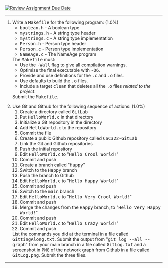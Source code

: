 [![Review Assignment Due Date](https://classroom.github.com/assets/deadline-readme-button-22041afd0340ce965d47ae6ef1cefeee28c7c493a6346c4f15d667ab976d596c.svg)](https://classroom.github.com/a/OA7YWXOT)
<HR><!-- -------------------------------------------------------------------------------------- -->
<P>
<OL>
<LI> Write a <TT>Makefile</TT> for the following program: (1.0%)
     <UL>
     <LI> <TT>boolean.h</TT> - A boolean type
     <LI> <TT>mystrings.h</TT> - A string type header
     <LI> <TT>mystrings.c</TT> - A string type implementation
     <LI> <TT>Person.h</TT> - Person type header
     <LI> <TT>Person.c</TT> - Person type implementation
     <LI> <TT>NameAge.c</TT> - The NameAge program
     </UL>
     The <TT>Makefile</TT> must:
     <UL>
     <LI> Use the <TT>-Wall</TT> flag to give all compilation warnings.
     <LI> Optimise the final executable with <TT>-O6</TT>.
     <LI> Provide and use definitions for the <TT>.c</TT> and <TT>.o</TT> files.
     <LI> Use defaults to build the <TT>.o</TT> files.
     <LI> Include a target <TT>clean</TT> that deletes all the <TT>.o</TT> files
          <EM>related to the project</EM>.
     </UL>
     Submit the <TT>Makefile</TT>.
<P>
<LI> Use Git and Github for the following sequence of actions: (1.0%)
     <OL>
     <LI> Create a directory called <TT>GitLab</TT>
     <LI> Put <TT>HelloWorld.c</TT> in that directory 
     <LI> Initialize a Git repository in the directory
     <LI> Add <TT>HelloWorld.c</TT> to the repository
     <LI> Commit the file
     <LI> Create a public Github repository called <TT>CSC322-GitLab</TT>
     <LI> Link the Git and Github repositories
     <LI> Push the initial repository
     <LI> Edit <TT>HelloWorld.c</TT> to "<TT>Hello Crool World!</TT>"
     <LI> Commit and push
     <LI> Create a branch called "<TT>Happy</TT>"
     <LI> Switch to the <TT>Happy</TT> branch
     <LI> Push the branch to Github
     <LI> Edit <TT>HelloWorld.c</TT> to "<TT>Hello Happy World!</TT>"
     <LI> Commit and push
     <LI> Switch to the <TT>main</TT> branch
     <LI> Edit <TT>HelloWorld.c</TT> to "<TT>Hello Very Crool World!</TT>"
     <LI> Commit and push
     <LI> Merge the changes from the <TT>Happy</TT> branch, to "<TT>Hello Very Happy World!</TT>"
     <LI> Commit and push
     <LI> Edit <TT>HelloWorld.c</TT> to "<TT>Hello Crazy World!</TT>"
     <LI> Commit and push
     </OL>
     List the commands you did at the terminal in a file called <TT>GittingAlong.txt</TT>.
     Submit the output from "<TT>git log --all --graph</TT>" from your main branch in a file 
     called <TT>GitLog.txt</TT> and a screenshot in <TT>PNG</TT> of the network graph from Github 
     in a file called <TT>GitLog.png</TT>.
     Submit the three files.
</OL>
<HR><!-- -------------------------------------------------------------------------------------- -->
